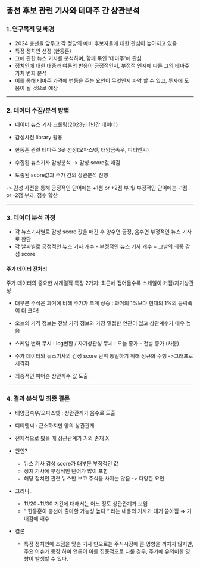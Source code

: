 ## 총선 후보 관련 기사와 테마주 간 상관분석

### 1. 연구목적 및 배경

- 2024 총선을 앞두고 각 정당의 예비 후보자들에 대한 관심이 높아지고 있음
- 특정 정치인 선정 (한동훈)
- 그에 관한 뉴스 기사를 분석하며, 함께 묶인 '테마주'에 관심
- 정치인에 대한 대중과 여론의 반응이 긍정적인지, 부정적 인지에 따른 그의 테마주 가치 변화 분석
- 이를 통해 테마주 가격에 변동을 주는 요인이 무엇인지 파악 할 수 있고, 투자에 도움이 될 것으로 예상

-----------------------------------------

### 2. 데이터 수집/분석 방법

- 네이버 뉴스 기사 크롤링(2023년 1년간 데이터)
- 감성사전 library 활용
- 한동훈 관련 테마주 3곳 선정(오파스넷, 태양금속우, 디티앤씨)

- 수집된 뉴스기사 감성분석 -> 감성 score값 매김
- 도출된 score값과 주가 간의 상관분석 진행

-> 감성 사전을 통해 긍정적인 단어에는 +1점 or +2점 부과/ 부정적인 단어에는 -1점 or -2점 부과, 점수 합산

-----------------------------------------

### 3. 데이터 분석 과정

- 각 뉴스기사별로 감성 score 값을 매긴 후 양수면 긍정, 음수면 부정적인 뉴스 기사로 판단
- 각 날짜별로 긍정적인 뉴스 기사 개수 - 부정적인 뉴스 기사 개수 = 그날의 최종 감성 score

#### 주가 데이터 전처리
주가 데이터의 중요한 시계열적 특징 2가지: 최근에 접어들수록 스케일이 커짐/자기상관성
 - 대부분 주식은 과거에 비해 주가가 크게 상승 : 과거의 1%보다 현재의 1%의 등락폭이 더 크다!
 - 오늘의 가격 정보는 전날 가격 정보와 가장 밀접한 연관이 있고 상관계수가 매우 높음
 - 스케일 변화 무시 : log변환 / 자기상관성 무시 : 오늘 종가 – 전날 종가 (차분)


- 주가 데이터와 뉴스기사의 감성 score 단위 통일하기 위해 정규화 수행 ->그래프로 시각화
- 최종적인 피어슨 상관계수 값 도출

-----------------------------------------

### 4. 결과 분석 및 최종 결론

- 태양금속우/오파스넷 : 상관관계가 음수로 도출
- 디티앤씨 : 근소하지만 양의 상관관계
- 전체적으로 봤을 때 상관관계가 거의 존재 X
- 원인?
   - 뉴스 기사 감성 score가 대부분 부정적인 값
   - 정치 기사에 부정적인 단어가 많이 포함
   - 해당 정치인 관련 뉴스만 보고 주식을 사지는 않음 -> 다양한 요인
 
- 그러나..
  - 11/20~11/30 기간에 대해서는 어느 정도 상관관계가 보임
  - “ 한동훈이 총선에 출마할 가능성 높다 “ 라는 내용의 기사가 대거 쏟아짐 ⇒ 기대감에 매수
 
- 결론
   - 특정 정치인에 초점을 맞춘 기사
만으로는 주식시장에 큰 영향을
끼치지 않지만, 주요 이슈가 등장
하여 언론이 이를 집중적으로 다룰 경우, 주가에 유의미한 영향이
발생할 수 있다.
